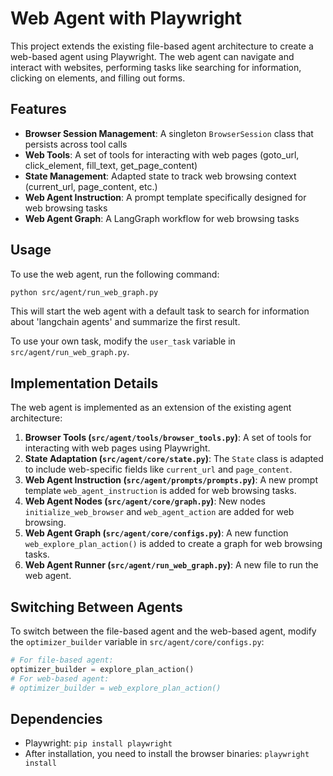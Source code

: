 # Web Agent with Playwright

This project extends the existing file-based agent architecture to create a web-based agent using Playwright. The web agent can navigate and interact with websites, performing tasks like searching for information, clicking on elements, and filling out forms.

## Features

- **Browser Session Management**: A singleton `BrowserSession` class that persists across tool calls
- **Web Tools**: A set of tools for interacting with web pages (goto_url, click_element, fill_text, get_page_content)
- **State Management**: Adapted state to track web browsing context (current_url, page_content, etc.)
- **Web Agent Instruction**: A prompt template specifically designed for web browsing tasks
- **Web Agent Graph**: A LangGraph workflow for web browsing tasks

## Usage

To use the web agent, run the following command:

```bash
python src/agent/run_web_graph.py
```

This will start the web agent with a default task to search for information about 'langchain agents' and summarize the first result.

To use your own task, modify the `user_task` variable in `src/agent/run_web_graph.py`.

## Implementation Details

The web agent is implemented as an extension of the existing agent architecture:

1. **Browser Tools (`src/agent/tools/browser_tools.py`)**: A set of tools for interacting with web pages using Playwright.
2. **State Adaptation (`src/agent/core/state.py`)**: The `State` class is adapted to include web-specific fields like `current_url` and `page_content`.
3. **Web Agent Instruction (`src/agent/prompts/prompts.py`)**: A new prompt template `web_agent_instruction` is added for web browsing tasks.
4. **Web Agent Nodes (`src/agent/core/graph.py`)**: New nodes `initialize_web_browser` and `web_agent_action` are added for web browsing.
5. **Web Agent Graph (`src/agent/core/configs.py`)**: A new function `web_explore_plan_action()` is added to create a graph for web browsing tasks.
6. **Web Agent Runner (`src/agent/run_web_graph.py`)**: A new file to run the web agent.

## Switching Between Agents

To switch between the file-based agent and the web-based agent, modify the `optimizer_builder` variable in `src/agent/core/configs.py`:

```python
# For file-based agent:
optimizer_builder = explore_plan_action()
# For web-based agent:
# optimizer_builder = web_explore_plan_action()
```

## Dependencies

- Playwright: `pip install playwright`
- After installation, you need to install the browser binaries: `playwright install`